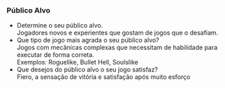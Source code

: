 ### Público Alvo
- Determine o seu público alvo.  
  Jogadores novos e experientes que gostam de jogos que o desafiam.   
- Que tipo de jogo mais agrada o seu público alvo?  
  Jogos com mecânicas complexas que necessitam de habilidade para executar de forma correta.  
  Exemplos: Roguelike, Bullet Hell, Soulslike  
- Que desejos do público alvo o seu jogo satisfaz?  
  Fiero, a sensação de vitória e satisfação após muito esforço

